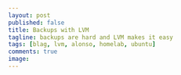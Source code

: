 ```yaml
---
layout: post
published: false
title: Backups with LVM
tagline: backups are hard and LVM makes it easy
tags: [blag, lvm, alonso, homelab, ubuntu]
comments: true
image: 
---
```


<script src="https://gist.github.com/pettazz/f8f0d1180cf2910e0a56150531b858bf.js"></script>